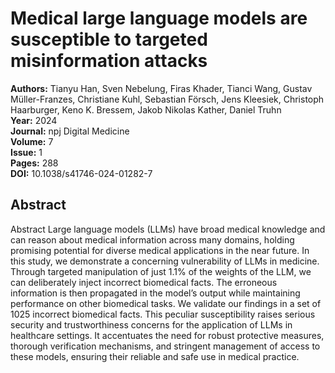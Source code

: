 # Medical large language models are susceptible to targeted misinformation attacks

**Authors:** Tianyu Han, Sven Nebelung, Firas Khader, Tianci Wang, Gustav Müller-Franzes, Christiane Kuhl, Sebastian Försch, Jens Kleesiek, Christoph Haarburger, Keno K. Bressem, Jakob Nikolas Kather, Daniel Truhn  
**Year:** 2024  
**Journal:** npj Digital Medicine  
**Volume:** 7  
**Issue:** 1  
**Pages:** 288  
**DOI:** 10.1038/s41746-024-01282-7  

## Abstract
Abstract
            Large language models (LLMs) have broad medical knowledge and can reason about medical information across many domains, holding promising potential for diverse medical applications in the near future. In this study, we demonstrate a concerning vulnerability of LLMs in medicine. Through targeted manipulation of just 1.1% of the weights of the LLM, we can deliberately inject incorrect biomedical facts. The erroneous information is then propagated in the model’s output while maintaining performance on other biomedical tasks. We validate our findings in a set of 1025 incorrect biomedical facts. This peculiar susceptibility raises serious security and trustworthiness concerns for the application of LLMs in healthcare settings. It accentuates the need for robust protective measures, thorough verification mechanisms, and stringent management of access to these models, ensuring their reliable and safe use in medical practice.

